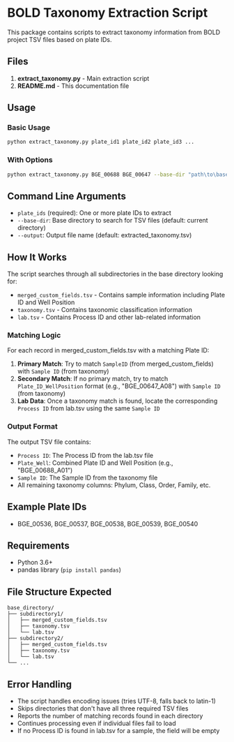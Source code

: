 # BOLD Taxonomy Extraction Script

This package contains scripts to extract taxonomy information from BOLD project TSV files based on plate IDs.

## Files

1. **extract_taxonomy.py** - Main extraction script
2. **README.md** - This documentation file

## Usage

### Basic Usage
```bash
python extract_taxonomy.py plate_id1 plate_id2 plate_id3 ...
```

### With Options
```bash
python extract_taxonomy.py BGE_00688 BGE_00647 --base-dir "path\to\base-directory" --output my_results.tsv
```

## Command Line Arguments

- `plate_ids` (required): One or more plate IDs to extract
- `--base-dir`: Base directory to search for TSV files (default: current directory)
- `--output`: Output file name (default: extracted_taxonomy.tsv)

## How It Works

The script searches through all subdirectories in the base directory looking for:
- `merged_custom_fields.tsv` - Contains sample information including Plate ID and Well Position
- `taxonomy.tsv` - Contains taxonomic classification information
- `lab.tsv` - Contains Process ID and other lab-related information

### Matching Logic

For each record in merged_custom_fields.tsv with a matching Plate ID:

1. **Primary Match**: Try to match `SampleID` (from merged_custom_fields) with `Sample ID` (from taxonomy)
2. **Secondary Match**: If no primary match, try to match `Plate_ID_WellPosition` format (e.g., "BGE_00647_A08") with `Sample ID` (from taxonomy)
3. **Lab Data**: Once a taxonomy match is found, locate the corresponding `Process ID` from lab.tsv using the same `Sample ID`

### Output Format

The output TSV file contains:
- `Process ID`: The Process ID from the lab.tsv file
- `Plate_Well`: Combined Plate ID and Well Position (e.g., "BGE_00688_A01")
- `Sample ID`: The Sample ID from the taxonomy file
- All remaining taxonomy columns: Phylum, Class, Order, Family, etc.

## Example Plate IDs
- BGE_00536, BGE_00537, BGE_00538, BGE_00539, BGE_00540

## Requirements

- Python 3.6+
- pandas library (`pip install pandas`)

## File Structure Expected

```
base_directory/
├── subdirectory1/
│   ├── merged_custom_fields.tsv
│   ├── taxonomy.tsv
│   └── lab.tsv
├── subdirectory2/
│   ├── merged_custom_fields.tsv
│   ├── taxonomy.tsv
│   └── lab.tsv
└── ...
```

## Error Handling

- The script handles encoding issues (tries UTF-8, falls back to latin-1)
- Skips directories that don't have all three required TSV files
- Reports the number of matching records found in each directory
- Continues processing even if individual files fail to load
- If no Process ID is found in lab.tsv for a sample, the field will be empty
